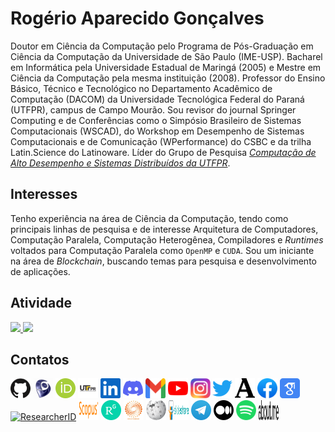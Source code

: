 # Rogério Aparecido Gonçalves

Doutor em Ciência da Computação pelo Programa de Pós-Graduação em Ciência da Computação da Universidade de São Paulo (IME-USP). Bacharel em Informática pela Universidade Estadual de Maringá (2005) e Mestre em Ciência da Computação pela mesma instituição (2008). Professor do Ensino Básico, Técnico e Tecnológico no Departamento Acadêmico de Computação (DACOM) da Universidade Tecnológica Federal do Paraná (UTFPR), campus de Campo Mourão. Sou revisor do journal Springer Computing e de Conferências como o Simpósio Brasileiro de Sistemas Computacionais (WSCAD), do Workshop em Desempenho de Sistemas Computacionais e de Comunicação (WPerformance) do CSBC e da trilha Latin.Science do Latinoware. Líder do Grupo de Pesquisa [_Computação de Alto Desempenho e Sistemas Distribuídos da UTFPR_](dgp.cnpq.br/dgp/espelhogrupo/6083543477111893).

## Interesses

Tenho experiência na área de Ciência da Computação, tendo como principais linhas de pesquisa e de interesse Arquitetura de Computadores, Computação Paralela, Computação Heterogênea, Compiladores e _Runtimes_ voltados para Computação Paralela como `OpenMP` e `CUDA`. Sou um iniciante na área de _Blockchain_, buscando temas para pesquisa e desenvolvimento de aplicações.

## Atividade

<div>
<a href="https://github.com/rogerioag">
<img height="180em" src="https://github-readme-stats.vercel.app/api/top-langs/?username=rogerioag&layout=compact&langs_count=7&theme=dracula"/>
<img height="180em" src="https://github-readme-stats.vercel.app/api?username=rogerioag&show_icons=true&theme=dracula&include_all_commits=true&count_private=true"/>
</a>
</div>
  
## Contatos

<div width="100%">
<a href="https://github.com/rogerioag" target="_blank"><img alt="GitHub" title="GitHub" height="32" width="32" src="assets/github.svg"></a>
<a href="http://lattes.cnpq.br/1677599200632096" target="_blank"><img alt="Lattes" title="Lattes" height="32" width="32" src="assets/lattes.png"></a>
<a href="https://orcid.org/0000-0001-7020-6723" target="_blank"><img alt="ORCID" title="ORCID" height="32" width="32" src="assets/orcid.svg"></a>
<a href="http://paginapessoal.utfpr.edu.br/rogerioag" target="_blank"><img alt="UTFPR" title="UTFPR" height="32" width="32" src="assets/utfpr.png"></a>
<a href="https://www.linkedin.com/in/rogerioag" target="_blank"><img alt="LinkedIn" title="LinkedIn" height="32" width="32" src="assets/linkedin.svg"></a>
<a href="https://discord.com/channels/@me/768481177936855040" target="_blank"><img alt="Discord" title="Discord" height="32" width="32" src="assets/discord.svg"></a>
<a href = "mailto:rogerio.rag@gmail.com" target="_blank"><img src="assets/gmail.svg" alt="Gmail" title="Gmail" height="32" width="32" target="_blank"></a>
<a href="https://youtube.com/@rogeriorag" target="_blank"><img alt="YouTube" title="YouTube" height="32" width="32" src="assets/youtube.svg"></a>
<a href="https://instagram.com/rogeriorag" target="_blank"><img alt="Instagram" title="Instagram" height="32" width="32" src="assets/instagram.svg" target="_blank"></a>
<!--<a href="https://www.twitch.tv/seu-usuário-aqui" target="_blank"><img src="https://img.shields.io/badge/Twitch-9146FF?style=for-the-badge&logo=twitch&logoColor=white" target="_blank"></a>-->
<a href="https://twitter.com/rogeriorag" target="_blank"><img alt="Twitter" title="Twitter" height="32" width="32" src="assets/twitter.svg"></a>
<a href="https://utfpr-br.academia.edu/Rog%C3%A9rioGon%C3%A7alves" target="_blank"><img alt="Academia" title="Academia" height="32" width="32" src="assets/academia.svg"></a>
<a href="http://www.facebook.com/rogerio.rag" target="_blank"><img alt="Facebook" title="Facebook" height="32" width="32" src="assets/facebook.svg"></a>
<a href="https://scholar.google.com/citations?hl=pt-BR&amp;user=_WU2RvQAAAAJ" target="_blank"><img alt="Google Scholar" title="Google Scholar" height="32" width="32" src="assets/scholar.svg"></a>
<a href="http://www.researcherid.com/rid/A-4771-2016" target="_blank"><img alt="ResearcherID" title="ResearcherID" height="32" width="32" src="assets/researcherid.svg"></a>
<a href="https://www.scopus.com/authid/detail.uri?authorId=57191413432" target="_blank"><img alt="Scopus" title="Scopus" height="32" width="32" src="assets/scopus.svg"></a>
<a href="https://www.researchgate.net/profile/Rogerio-Goncalves-8" target="_blank"><img alt="ResearchGate" title="ResearchGate" height="32" width="32" src="assets/researchgate.svg"></a>
<a href="https://www.webofscience.com/wos/author/record/IUO-8485-2023" target="_blank"><img alt="Web of Science" title="Web of Science" height="32" width="32" src="assets/webofscience.jpg"></a>
<a href="https://en.wikipedia.org/wiki/User:Rogerio.rag" target="_blank"><img alt="Wikipedia" title="wikipedia" height="32" width="32" src="assets/wikipedia.svg"></a>
<a href="https://pt.slideshare.net/rogerio.rag" target="_blank"><img alt="SlideShare" title="SlideShare" height="32" width="32" src="assets/slideshare.svg"></a>
<a href="https://t.me/rogerioag" target="_blank"><img alt="Telegram" title="Telegram" height="32" width="32" src="assets/telegram.svg"></a>
<a href="https://medium.com/@rogerio.rag" target="_blank"><img alt="Medium" title="Medium" height="32" width="32" src="assets/medium.svg"></a>
<a href="https://open.spotify.com/user/rogerio.rag" target="_blank"><img alt="Spotify" title="Spotify" height="32" width="32" src="assets/spotify.svg"></a>
<a href="https://about.me/rogeriogoncalves" target="_blank"><img alt="About.me" title="About.me" height="32" width="32" src="assets/about.me.svg"></a>

</div>
